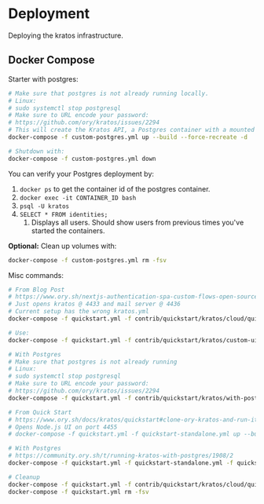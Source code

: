 # Deployment

Deploying the kratos infrastructure.

## Docker Compose

Starter with postgres:

```bash
# Make sure that postgres is not already running locally.
# Linux:
# sudo systemctl stop postgresql
# Make sure to URL encode your password:
# https://github.com/ory/kratos/issues/2294
# This will create the Kratos API, a Postgres container with a mounted volume, and the mail server.
docker-compose -f custom-postgres.yml up --build --force-recreate -d

# Shutdown with:
docker-compose -f custom-postgres.yml down
```

You can verify your Postgres deployment by:

1. `docker ps` to get the container id of the postgres container.
2. `docker exec -it CONTAINER_ID bash`
3. `psql -U kratos`
4. `SELECT * FROM identities;`
   1. Displays all users. Should show users from previous times you've started the containers.

**Optional:** Clean up volumes with:

```bash
docker-compose -f custom-postgres.yml rm -fsv
```

Misc commands:

```bash
# From Blog Post
# https://www.ory.sh/nextjs-authentication-spa-custom-flows-open-source/
# Just opens kratos @ 4433 and mail server @ 4436
# Current setup has the wrong kratos.yml
docker-compose -f quickstart.yml -f contrib/quickstart/kratos/cloud/quickstart.yml up --build --force-recreate -d

# Use:
docker-compose -f quickstart.yml -f contrib/quickstart/kratos/custom-ui/quickstart.yml up --build --force-recreate -d

# With Postgres
# Make sure that postgres is not already running
# Linux:
# sudo systemctl stop postgresql
# Make sure to URL encode your password:
# https://github.com/ory/kratos/issues/2294
docker-compose -f quickstart.yml -f contrib/quickstart/kratos/with-postgres/quickstart.yml -f quickstart-postgres.yml up --build --force-recreate -d

# From Quick Start
# https://www.ory.sh/docs/kratos/quickstart#clone-ory-kratos-and-run-it-in-docker
# Opens Node.js UI on port 4455
# docker-compose -f quickstart.yml -f quickstart-standalone.yml up --build --force-recreate

# With Postgres
# https://community.ory.sh/t/running-kratos-with-postgres/1908/2
docker-compose -f quickstart.yml -f quickstart-standalone.yml -f quickstart-postgres.yml up --build --force-recreate

# Cleanup
docker-compose -f quickstart.yml -f contrib/quickstart/kratos/cloud/quickstart.yml down
docker-compose -f quickstart.yml rm -fsv
```

